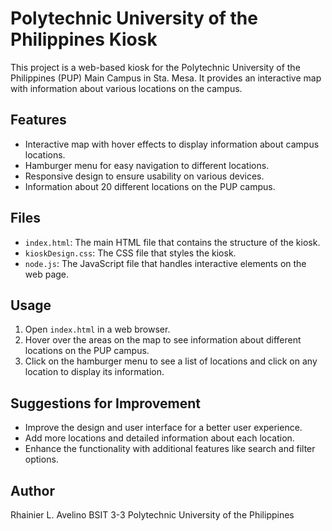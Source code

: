 # Polytechnic University of the Philippines Kiosk

This project is a web-based kiosk for the Polytechnic University of the Philippines (PUP) Main Campus in Sta. Mesa. It provides an interactive map with information about various locations on the campus.

## Features

- Interactive map with hover effects to display information about campus locations.
- Hamburger menu for easy navigation to different locations.
- Responsive design to ensure usability on various devices.
- Information about 20 different locations on the PUP campus.

## Files

- `index.html`: The main HTML file that contains the structure of the kiosk.
- `kioskDesign.css`: The CSS file that styles the kiosk.
- `node.js`: The JavaScript file that handles interactive elements on the web page.

## Usage

1. Open `index.html` in a web browser.
2. Hover over the areas on the map to see information about different locations on the PUP campus.
3. Click on the hamburger menu to see a list of locations and click on any location to display its information.

## Suggestions for Improvement

- Improve the design and user interface for a better user experience.
- Add more locations and detailed information about each location.
- Enhance the functionality with additional features like search and filter options.

## Author

Rhainier L. Avelino
BSIT 3-3
Polytechnic University of the Philippines